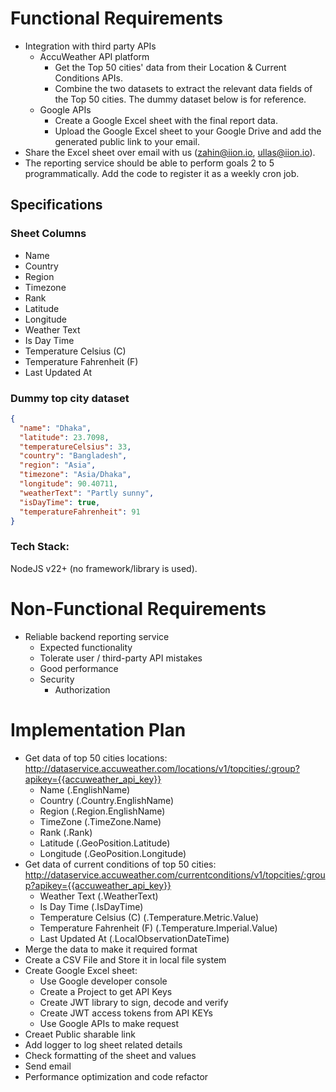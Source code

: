 # Functional Requirements
* Integration with third party APIs
  * AccuWeather API platform
    * Get the Top 50 cities' data from their Location & Current Conditions APIs.
    * Combine the two datasets to extract the relevant data fields of the Top 50 cities. The dummy dataset below is for reference. 
  * Google APIs
    * Create a Google Excel sheet with the final report data.
    * Upload the Google Excel sheet to your Google Drive and add the generated public link to your email.
* Share the Excel sheet over email with us (zahin@iion.io, ullas@iion.io). 
* The reporting service should be able to perform goals 2 to 5 programmatically. Add the code to register it as a weekly cron job.

## Specifications

### Sheet Columns
* Name	
* Country	
* Region
* Timezone
* Rank	
* Latitude	
* Longitude	
* Weather Text	
* Is Day Time	
* Temperature Celsius (C)	
* Temperature Fahrenheit (F)	
* Last Updated At

### Dummy top city dataset
```json
{
  "name": "Dhaka",
  "latitude": 23.7098,
  "temperatureCelsius": 33,
  "country": "Bangladesh",
  "region": "Asia",
  "timezone": "Asia/Dhaka",
  "longitude": 90.40711,
  "weatherText": "Partly sunny",
  "isDayTime": true,
  "temperatureFahrenheit": 91
}
```
### Tech Stack: 
NodeJS v22+ (no framework/library is used).

# Non-Functional Requirements
* Reliable backend reporting service
  * Expected functionality 
  * Tolerate user / third-party API mistakes
  * Good performance
  * Security
    * Authorization

# Implementation Plan
* Get data of top 50 cities locations: http://dataservice.accuweather.com/locations/v1/topcities/:group?apikey={{accuweather_api_key}}
  * Name (.EnglishName)
  * Country (.Country.EnglishName)
  * Region (.Region.EnglishName)
  * TimeZone (.TimeZone.Name)
  * Rank (.Rank)
  * Latitude (.GeoPosition.Latitude)
  * Longitude (.GeoPosition.Longitude)
* Get data of current conditions of top 50 cities: http://dataservice.accuweather.com/currentconditions/v1/topcities/:group?apikey={{accuweather_api_key}}
  * Weather Text (.WeatherText)
  * Is Day Time (.IsDayTime)
  * Temperature Celsius (C) (.Temperature.Metric.Value)
  * Temperature Fahrenheit (F)	(.Temperature.Imperial.Value)
  * Last Updated At (.LocalObservationDateTime)
* Merge the data to make it required format
* Create a CSV File and Store it in local file system
* Create Google Excel sheet:
  * Use Google developer console 
  * Create a Project to get API Keys
  * Create JWT library to sign, decode and verify
  * Create JWT access tokens from API KEYs
  * Use Google APIs to make request
* Creaet Public sharable link
* Add logger to log sheet related details
* Check formatting of the sheet and values
* Send email
* Performance optimization and code refactor
